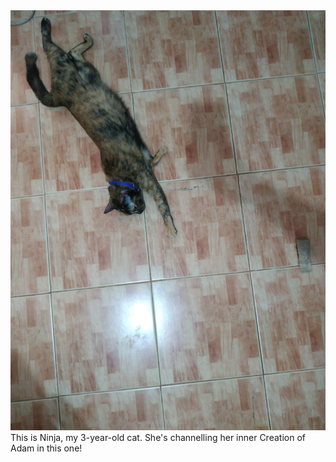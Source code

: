 ---
---
<img class="pic" src="/assets/img/ninja.jpg" alt="Creation of Ninja">
This is Ninja, my 3-year-old cat. She's channelling her inner Creation of Adam in this one!